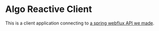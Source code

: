 # Algo Reactive Client

This is a client application connecting to
[a spring webflux API we made](https://github.com/heimgun/ReactiveGraduationProject).